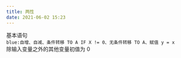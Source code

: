 ```yaml
---
title: 两性
date: 2021-06-02 15:23
---
```

基本语句   
`blue:自增、自减、条件转移 TO A IF X != 0、无条件转移 TO A、赋值 y = x`    
除输入变量之外的其他变量初值为 0  
